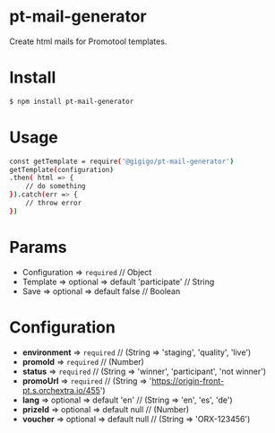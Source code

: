 # pt-mail-generator

Create html mails for Promotool templates.

# Install

```sh
$ npm install pt-mail-generator
```

# Usage

```sh
const getTemplate = require('@gigigo/pt-mail-generator')
getTemplate(configuration)
.then( html => {
    // do something
}).catch(err => {
    // throw error
})
```

# Params

* Configuration => `required` // Object
* Template => optional => default 'participate' // String
* Save => optional => default false // Boolean

# Configuration

* **environment** => `required` // (String => 'staging', 'quality', 'live')
* **promoId** => `required` // (Number)
* **status** => `required` // (String => 'winner', 'participant', 'not winner')
* **promoUrl** => `required` // (String => 'https://origin-front-pt.s.orchextra.io/455')
* **lang** => optional => default 'en' // (String => 'en', 'es', 'de')
* **prizeId** => optional => default null // (Number)
* **voucher** => optional => default null // (String => 'ORX-123456')
